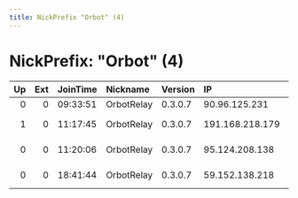 ```yaml
---
title: NickPrefix "Orbot" (4)
---
```


# NickPrefix: "Orbot" (4)

|   Up |   Ext | JoinTime   | Nickname   | Version   | IP              | AS                   | CC   |   ORp |   Dirp | OS    | Contact   |   eFamMembers |
|-----:|------:|:-----------|:-----------|:----------|:----------------|:---------------------|:-----|------:|-------:|:------|:----------|--------------:|
|    0 |     0 | 09:33:51   | OrbotRelay | 0.3.0.7   | 90.96.125.231   | Orange               | fr   |  9001 |      0 | Linux | None      |             1 |
|    1 |     0 | 11:17:45   | OrbotRelay | 0.3.0.7   | 191.168.218.179 | Tim Celular S.A.     | br   |  9001 |      0 | Linux | None      |             1 |
|    0 |     0 | 11:20:06   | OrbotRelay | 0.3.0.7   | 95.124.208.138  | Telefonica De Espana | es   |  9001 |      0 | Linux | None      |             1 |
|    0 |     0 | 18:41:44   | OrbotRelay | 0.3.0.7   | 59.152.138.218  | CJ-HELLOVISION       | kr   |  9001 |      0 | Linux | None      |             1 |
